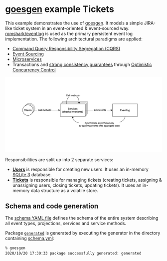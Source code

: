 # [goesgen](github.com/romshark/goesgen) example Tickets

This example demonstrates the use of [goesgen](github.com/romshark/goesgen). It models a simple JIRA-like ticket system in an event-oriented & event-sourced way.
[romshark/eventlog](http://github.com/romshark/eventlog) is used as the primary persistent event log implementation.
The following architectural paradigms are applied:
- [Command Query Responsibility Segregation (CQRS)](https://martinfowler.com/bliki/CQRS.html)
- [Event Sourcing](https://martinfowler.com/eaaDev/EventSourcing.html)
- [Microservices](https://en.wikipedia.org/wiki/Microservices)
- Transactions and [strong consistency guarantees](https://en.wikipedia.org/wiki/Strong_consistency) through [Optimistic Concurrency Control](https://en.wikipedia.org/wiki/Optimistic_concurrency_control)

![Event Sourcing Visualization](https://github.com/romshark/goesgen/blob/c0818a0b2b0499049fad36aaa0fb7342be4292c7/example/tickets/eventsourcing.png)

Responsibilities are split up into 2 separate services:
- [**Users**](https://github.com/romshark/goesgen/tree/1.0.0/example/tickets/service/users) is responsible for creating new users. It uses an in-memory [SQLite 3](https://www.sqlite.org/index.html) database.
- [**Tickets**](https://github.com/romshark/goesgen/tree/1.0.0/example/tickets/service/tickets) is responsible for managing tickets (creating tickets, assigning & unassigning users, closing tickets, updating tickets). It uses an in-memory data structure as a volatile store.

## Schema and code generation

The [schema YAML file](https://github.com/romshark/goesgen/blob/1.0.0/example/tickets/schema.yml) defines the schema of the entire system describing all event types, projections, services and service methods.

Package [`generated`](https://github.com/romshark/goesgen/tree/1.0.0/example/tickets/generated) is generated by executing the generator in the directory containing [schema.yml](https://github.com/romshark/goesgen/blob/1.0.0/example/tickets/schema.yml):
```bash
% goesgen
2020/10/20 17:30:33 package successfully generated: generated
```
